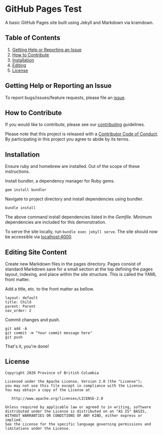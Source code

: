 # GitHub Pages Test

A basic GitHub Pages site built using Jekyll and Markdown via kramdown.

## Table of Contents

1. [Getting Help or Reporting an Issue](#getting-help-or-reporting-an-issue)
1. [How to Contribute](#how-to-contribute)
1. [Installation](#installation)
1. [Editing](#editing-site-content)
1. [License](#license)

## Getting Help or Reporting an Issue

To report bugs/issues/feature requests, please file an [issue](https://github.com/bcgov/common-components-wiki/issues).

## How to Contribute

If you would like to contribute, please see our [contributing](CONTRIBUTING.md) guidelines.

Please note that this project is released with a [Contributor Code of Conduct](CODE-OF-CONDUCT.md). By participating in this project you agree to abide by its terms.

## Installation

Ensure ruby and homebrew are installed. Out of the scope of these instructions.

Install bundler, a dependency manager for Ruby gems.

`gem install bundler`

Navigate to project directory and install dependencies using bundler.

`bundle install`

The above command install dependencies listed in the *Gemfile*. Minimum dependencies are included for this demonstration.

To serve the site locally, run `bundle exec jekyll serve`. The site should now be accessible via [localhost:4000](http://localhost:4000).

## Editing Site Content

Create new Markdown files in the pages directory. Pages consist of standard Markdown save for a small section at the top defining the pages layout, indexing, and place within the site structure. This is called the YAML front matter.

Add a title, etc. to the front matter as bellow.

```
layout: default
title: Child
parent: Parent
nav_order: 2
```

Commit changes and push.

```
git add -A
git commit -m "Your commit message here"
git push
```

That's it, you're done!

## License

    Copyright 2020 Province of British Columbia

    Licensed under the Apache License, Version 2.0 (the "License");
    you may not use this file except in compliance with the License.
    You may obtain a copy of the License at

       http://www.apache.org/licenses/LICENSE-2.0

    Unless required by applicable law or agreed to in writing, software
    distributed under the License is distributed on an "AS IS" BASIS,
    WITHOUT WARRANTIES OR CONDITIONS OF ANY KIND, either express or implied.
    See the License for the specific language governing permissions and
    limitations under the License.
